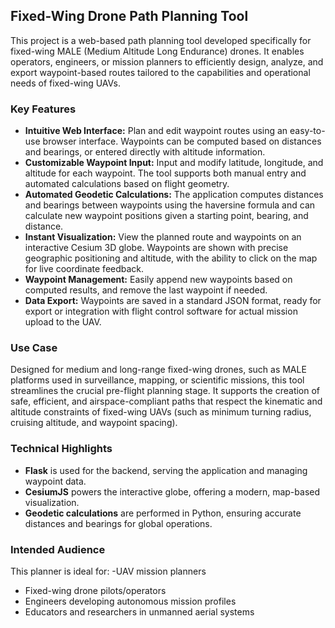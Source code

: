 ## Fixed-Wing Drone Path Planning Tool
This project is a web-based path planning tool developed specifically for fixed-wing MALE (Medium Altitude Long Endurance) drones. It enables operators, engineers, or mission planners to efficiently design, analyze, and export waypoint-based routes tailored to the capabilities and operational needs of fixed-wing UAVs.

### Key Features
- **Intuitive Web Interface:** Plan and edit waypoint routes using an easy-to-use browser interface. Waypoints can be computed based on distances and bearings, or entered directly with altitude information.
- **Customizable Waypoint Input:** Input and modify latitude, longitude, and altitude for each waypoint. The tool supports both manual entry and automated calculations based on flight geometry.
- **Automated Geodetic Calculations:** The application computes distances and bearings between waypoints using the haversine formula and can calculate new waypoint positions given a starting point, bearing, and distance.
- **Instant Visualization:** View the planned route and waypoints on an interactive Cesium 3D globe. Waypoints are shown with precise geographic positioning and altitude, with the ability to click on the map for live coordinate feedback.
- **Waypoint Management:** Easily append new waypoints based on computed results, and remove the last waypoint if needed.
- **Data Export:** Waypoints are saved in a standard JSON format, ready for export or integration with flight control software for actual mission upload to the UAV.

### Use Case
Designed for medium and long-range fixed-wing drones, such as MALE platforms used in surveillance, mapping, or scientific missions, this tool streamlines the crucial pre-flight planning stage. It supports the creation of safe, efficient, and airspace-compliant paths that respect the kinematic and altitude constraints of fixed-wing UAVs (such as minimum turning radius, cruising altitude, and waypoint spacing).

### Technical Highlights
- **Flask** is used for the backend, serving the application and managing waypoint data.
- **CesiumJS** powers the interactive globe, offering a modern, map-based visualization.
- **Geodetic calculations** are performed in Python, ensuring accurate distances and bearings for global operations.

### Intended Audience
This planner is ideal for:
-UAV mission planners
- Fixed-wing drone pilots/operators
- Engineers developing autonomous mission profiles
- Educators and researchers in unmanned aerial systems

